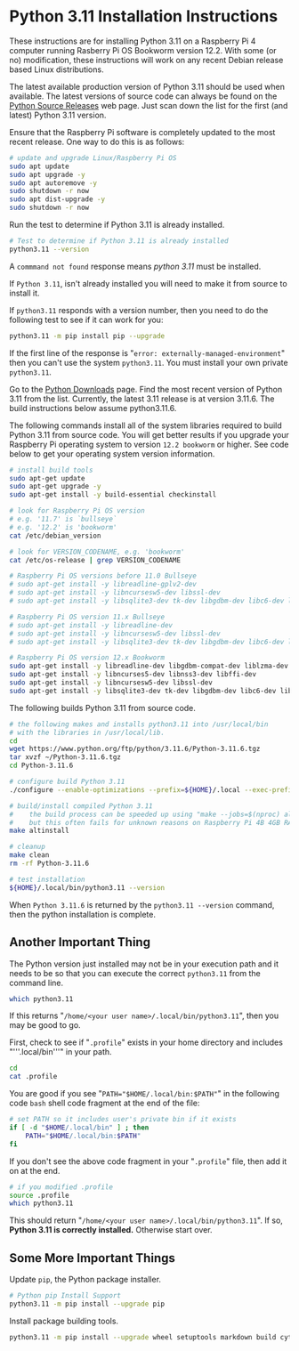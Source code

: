 # Python 3.11 Installation Instructions

These instructions are for installing Python 3.11 on a Raspberry Pi 4 computer running Rasberry Pi OS Bookworm version 12.2.  With some (or no) modification, these instructions will work on any recent Debian release based Linux distributions.

The latest available production version of Python 3.11 should be used when available.  The latest versions of source code can always be found on the [Python Source Releases](https://www.python.org/downloads/source/) web page.  Just scan down the list for the first (and latest) Python 3.11 version.

Ensure that the Raspberry Pi software is completely updated to the most recent release.  One way to do this is as follows:

```bash
# update and upgrade Linux/Raspberry Pi OS
sudo apt update
sudo apt upgrade -y
sudo apt autoremove -y
sudo shutdown -r now
sudo apt dist-upgrade -y
sudo shutdown -r now
```

Run the test to determine if Python 3.11 is already installed.

```bash
# Test to determine if Python 3.11 is already installed
python3.11 --version
```

A ```commmand not found``` response means *python 3.11* must be installed.

If ```Python 3.11```, isn't already installed you will need to make it from source to install it.

If ```python3.11``` responds with a version number, then you need to do the following test to see if it can work for you:

```bash
python3.11 -m pip install pip --upgrade
```

If the first line of the response is "```error: externally-managed-environment```" then you can't use the system ```python3.11```.  You must install your own private ```python3.11```.

Go to the [Python Downloads](https://www.python.org/downloads/source/) page.  Find the most recent version of Python 3.11 from the list.  Currently, the latest 3.11 release is at version 3.11.6.  The build instructions below assume python3.11.6.

The following commands install all of the system libraries required to build Python 3.11 from source code.  You will get better results if you upgrade your Raspberry Pi operating system to version ```12.2 bookworm``` or higher.  See code below to get your operating system version information.

```bash
# install build tools
sudo apt-get update
sudo apt-get upgrade -y
sudo apt-get install -y build-essential checkinstall

# look for Raspberry Pi OS version
# e.g. '11.7' is `bullseye`
# e.g. '12.2' is 'bookworm'
cat /etc/debian_version

# look for VERSION_CODENAME, e.g. 'bookworm'
cat /etc/os-release | grep VERSION_CODENAME

# Raspberry Pi OS versions before 11.0 Bullseye
# sudo apt-get install -y libreadline-gplv2-dev
# sudo apt-get install -y libncursesw5-dev libssl-dev
# sudo apt-get install -y libsqlite3-dev tk-dev libgdbm-dev libc6-dev libbz2-dev libffi-dev zlib1g-dev

# Raspberry Pi OS version 11.x Bullseye 
# sudo apt-get install -y libreadline-dev
# sudo apt-get install -y libncursesw5-dev libssl-dev
# sudo apt-get install -y libsqlite3-dev tk-dev libgdbm-dev libc6-dev libbz2-dev libffi-dev zlib1g-dev

# Raspberry Pi OS version 12.x Bookworm
sudo apt-get install -y libreadline-dev libgdbm-compat-dev liblzma-dev
sudo apt-get install -y libncurses5-dev libnss3-dev libffi-dev
sudo apt-get install -y libncursesw5-dev libssl-dev
sudo apt-get install -y libsqlite3-dev tk-dev libgdbm-dev libc6-dev libbz2-dev libffi-dev zlib1g-dev
```

The following builds Python 3.11 from source code.

```bash
# the following makes and installs python3.11 into /usr/local/bin
# with the libraries in /usr/local/lib.
cd
wget https://www.python.org/ftp/python/3.11.6/Python-3.11.6.tgz
tar xvzf ~/Python-3.11.6.tgz
cd Python-3.11.6

# configure build Python 3.11
./configure --enable-optimizations --prefix=${HOME}/.local --exec-prefix=${HOME}/.local --with-ensurepip=install

# build/install compiled Python 3.11
#    the build process can be speeded up using "make --jobs=$(nproc) altinstall"
#    but this often fails for unknown reasons on Raspberry Pi 4B 4GB RAM
make altinstall

# cleanup
make clean
rm -rf Python-3.11.6

# test installation
${HOME}/.local/bin/python3.11 --version
```

When ```Python 3.11.6``` is returned by the ```python3.11 --version``` command, then the python installation is complete.

## **Another Important Thing**

The Python version just installed may not be in your execution path and it needs to be so that you can execute the correct ```python3.11``` from the command line.

```bash
which python3.11
```

If this returns "```/home/<your user name>/.local/bin/python3.11```", then you may be good to go.

First, check to see if "```.profile```" exists in your home directory and includes "'''.local/bin'''" in your path.

```bash
cd
cat .profile
```

You are good if you see "```PATH="$HOME/.local/bin:$PATH"```" in the following code ```bash``` shell code fragment at the end of the file:

```bash
# set PATH so it includes user's private bin if it exists
if [ -d "$HOME/.local/bin" ] ; then
    PATH="$HOME/.local/bin:$PATH"
fi
```

If you don't see the above code fragment in your "```.profile```" file, then add it on at the end.

```bash
# if you modified .profile
source .profile
which python3.11
```

This should return "```/home/<your user name>/.local/bin/python3.11```".  If so, **Python 3.11 is correctly installed.**  Otherwise start over.

## **Some More Important Things**

Update ```pip```, the Python package installer.

```bash
# Python pip Install Support
python3.11 -m pip install --upgrade pip
```

Install package building tools.

```bash
python3.11 -m pip install --upgrade wheel setuptools markdown build cython psutil
```
